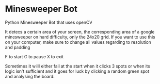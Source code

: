 # Minesweeper Bot
 Python Minesweeper Bot that uses openCV
 
 It detecs a certain area of your screen, the corresponding area of a google minesweeper on hard difficulty, only the 24x20 grid.
 If you want to use this on your computer, make sure to change all values regarding to resolution and padding
 
 F to start
 G to pause
 X to exit
 
 Sometimes it willl either fail at the start when it clicks 3 spots or when its logic isn't sufficient and it goes for luck by clicking a random green spot and analysing the board.
